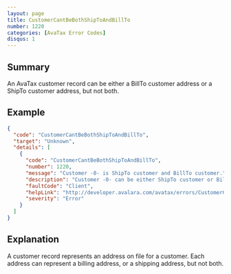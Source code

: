 ```yaml
---
layout: page
title: CustomerCantBeBothShipToAndBillTo
number: 1220
categories: [AvaTax Error Codes]
disqus: 1
---
```


## Summary

An AvaTax customer record can be either a BillTo customer address or a ShipTo customer address, but not both.

## Example

```json
{
  "code": "CustomerCantBeBothShipToAndBillTo",
  "target": "Unknown",
  "details": [
    {
      "code": "CustomerCantBeBothShipToAndBillTo",
      "number": 1220,
      "message": "Customer -0- is ShipTo customer and BillTo customer.",
      "description": "Customer -0- can be either ShipTo customer or BillTo customer, but not both.",
      "faultCode": "Client",
      "helpLink": "http://developer.avalara.com/avatax/errors/CustomerCantBeBothShipToAndBillTo",
      "severity": "Error"
    }
  ]
}
```

## Explanation

A customer record represents an address on file for a customer.  Each address can represent a billing address, or a shipping address, but not both.
